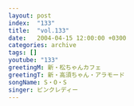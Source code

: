 ```yaml
---
layout: post
index:  "133"
title:  "vol.133"
date:   2004-04-15 12:00:00 +0300
categories: archive
tags: []
youtube: "133"
greetingM: 新・松ちゃんカフェ
greetingT: 新・高須ちゃん・アラモード
songName: S・O・S
singer: ピンクレディー
---
```

